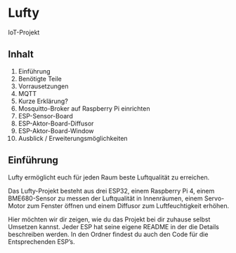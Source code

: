 # Lufty
IoT-Projekt

## Inhalt
1. Einführung
2. Benötigte Teile
3. Vorrausetzungen
4. MQTT
  1. Kurze Erklärung?
  2. Mosquitto-Broker auf Raspberry Pi einrichten
5. ESP-Sensor-Board
6. ESP-Aktor-Board-Diffusor
7. ESP-Aktor-Board-Window
8. Ausblick / Erweiterungsmöglichkeiten


## Einführung
Lufty ermöglicht euch für jeden Raum beste Luftqualität zu erreichen.

Das Lufty-Projekt besteht aus drei ESP32, einem Raspberry Pi 4, einem BME680-Sensor zu messen der Luftqualität in Innenräumen, einem Servo-Motor zum Fenster öffnen und einem Diffusor zum Luftfeuchtigkeit erhöhen. 

Hier möchten wir dir zeigen, wie du das Projekt bei dir zuhause selbst Umsetzen kannst.
Jeder ESP hat seine eigene README in der die Details beschreiben werden. In den Ordner findest du auch den Code für die Entsprechenden ESP’s.
